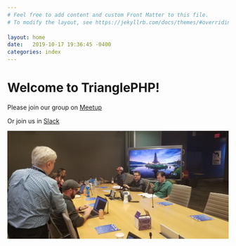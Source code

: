 ```yaml
---
# Feel free to add content and custom Front Matter to this file.
# To modify the layout, see https://jekyllrb.com/docs/themes/#overriding-theme-defaults

layout: home
date:   2019-10-17 19:36:45 -0400
categories: index
---
```


# Welcome to TrianglePHP!

Please join our group on [Meetup](http://meetup.com/trianglephp)

Or join us in [Slack](https://join.slack.com/t/trianglephp/shared_invite/enQtODAxNzU1ODQ3ODE1LTNhMWJjN2VkNWU2M2UwMDMwNDI1NmNlOWZhZWMyOTQwMDNjNDIwOWM4Mjc5NjU1NmExYjA4NzEwNmI1Njk5YTE)

![Yay Hacktoberfest!](img/triangle-php-hacktoberfest.jpeg)
